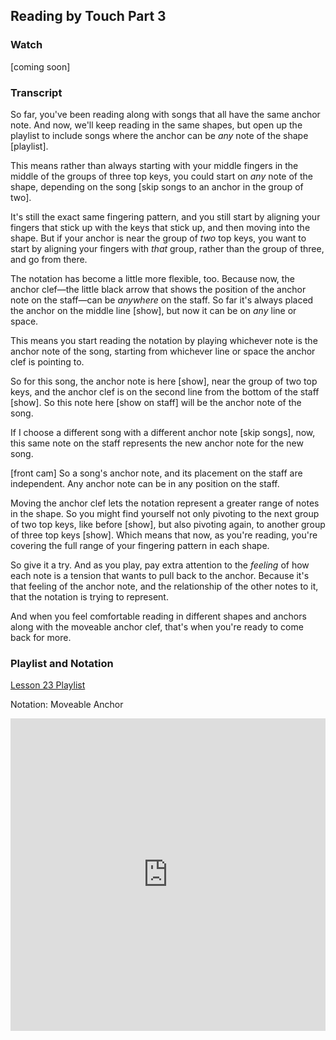 ## Reading by Touch Part 3



### Watch



[coming soon]



### Transcript

So far, you've been reading along with songs that all have the same anchor note. And now, we'll keep reading in the same shapes, but open up the playlist to include songs where the anchor can be *any* note of the shape [playlist].

This means rather than always starting with your middle fingers in the middle of the groups of three top keys, you could start on *any* note of the shape, depending on the song [skip songs to an anchor in the group of two].

It's still the exact same fingering pattern, and you still start by aligning your fingers that stick up with the keys that stick up, and then moving into the shape. But if your anchor is near the group of *two* top keys, you want to start by aligning your fingers with *that* group, rather than the group of three, and go from there.

The notation has become a little more flexible, too. Because now, the anchor clef&mdash;the little black arrow that shows the position of the anchor note on the staff&mdash;can be *anywhere* on the staff. So far it's always placed the anchor on the middle line [show], but now it can be on *any* line or space. 

This means you start reading the notation by playing whichever note is the anchor note of the song, starting from whichever line or space the anchor clef is pointing to.

So for this song, the anchor note is here [show], near the group of two top keys, and  the anchor clef is on the second line from the bottom of the staff [show]. So this note here [show on staff] will be the anchor note of the song. 

If I choose a different song with a different anchor note [skip songs], now, this same note on the staff represents the new anchor note for the new song. 

[front cam] So a song's anchor note, and its placement on the staff are independent. Any anchor note can be in any position on the staff. 

Moving the anchor clef lets the notation represent a greater range of notes in the shape. So you might find yourself not only pivoting to the next group of two top keys, like before [show], but also pivoting again, to another group of three top keys [show]. Which means that now, as you're reading, you're covering the full range of your fingering pattern in each shape.

So give it a try. And as you play, pay extra attention to the *feeling* of how each note is a tension that wants to pull back to the anchor. Because it's that feeling of the anchor note, and the relationship of the other notes to it, that the notation is trying to represent.

And when you feel comfortable reading in different shapes and anchors along with the moveable anchor clef, that's when you're ready to come back for more.



### Playlist and Notation

<a href="https://www.shapesmusic.com/reading-3" target="_blank">Lesson 23 Playlist</a>



Notation: Moveable Anchor

<embed
	src="https://shapesmusic.github.io/shapes-method/media/reading_tactile_5.pdf"
	type="application/pdf"
	width="100%"
	height="500px"
/>